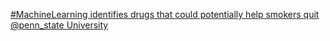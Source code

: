 [#MachineLearning identifies drugs that could potentially help smokers quit   @penn_state University](https://qi.tc/qi/111002)